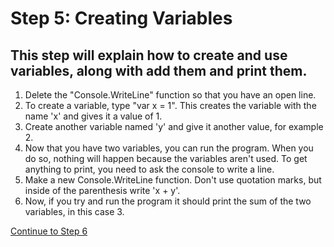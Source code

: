 # Step 5: Creating Variables

## This step will explain how to create and use variables, along with add them and print them.

1. Delete the "Console.WriteLine" function so that you have an open line.
2. To create a variable, type "var x = 1". This creates the variable with the name 'x' and gives it a value of 1.
3. Create another variable named 'y' and give it another value, for example 2.
4. Now that you have two variables, you can run the program. When you do so, nothing will happen because the variables aren't used. To get anything to print, you need to ask the console to write a line.
5. Make a new Console.WriteLine function. Don't use quotation marks, but inside of the parenthesis write 'x + y'.
6. Now, if you try and run the program it should print the sum of the two variables, in this case 3.


[Continue to Step 6](CombiningVariablesAndText.md)
